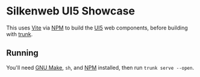 # Silkenweb UI5 Showcase

This uses [Vite] via [NPM] to build the [UI5] web components, before building with [trunk].

## Running

You'll need [GNU Make], `sh`, and [NPM] installed, then run `trunk serve --open`.

[Vite]: https://vitejs.dev/
[NPM]: https://www.npmjs.com/
[UI5]: https://sap.github.io/ui5-webcomponents/
[trunk]: https://trunkrs.dev/
[GNU Make]: https://www.gnu.org/software/make/
